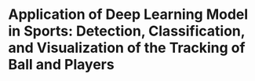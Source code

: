 # Application of Deep Learning Model in Sports: Detection, Classification, and Visualization of the Tracking of Ball and Players
